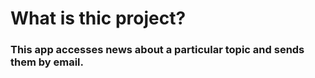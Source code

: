 # What is thic project?
### This app accesses news about a particular topic and sends them by email.